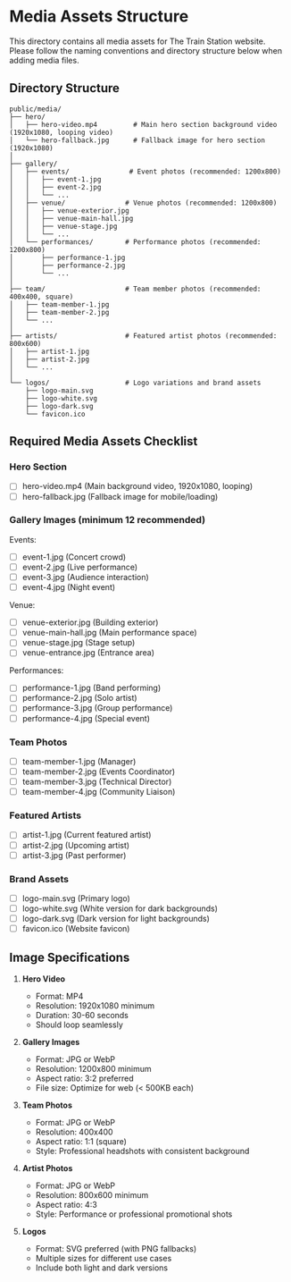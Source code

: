 # Media Assets Structure

This directory contains all media assets for The Train Station website. Please follow the naming conventions and directory structure below when adding media files.

## Directory Structure

```
public/media/
├── hero/
│   ├── hero-video.mp4         # Main hero section background video (1920x1080, looping video)
│   └── hero-fallback.jpg      # Fallback image for hero section (1920x1080)
│
├── gallery/
│   ├── events/               # Event photos (recommended: 1200x800)
│   │   ├── event-1.jpg
│   │   ├── event-2.jpg
│   │   └── ...
│   ├── venue/               # Venue photos (recommended: 1200x800)
│   │   ├── venue-exterior.jpg
│   │   ├── venue-main-hall.jpg
│   │   ├── venue-stage.jpg
│   │   └── ...
│   └── performances/        # Performance photos (recommended: 1200x800)
│       ├── performance-1.jpg
│       ├── performance-2.jpg
│       └── ...
│
├── team/                    # Team member photos (recommended: 400x400, square)
│   ├── team-member-1.jpg
│   ├── team-member-2.jpg
│   └── ...
│
├── artists/                 # Featured artist photos (recommended: 800x600)
│   ├── artist-1.jpg
│   ├── artist-2.jpg
│   └── ...
│
└── logos/                   # Logo variations and brand assets
    ├── logo-main.svg
    ├── logo-white.svg
    ├── logo-dark.svg
    └── favicon.ico
```

## Required Media Assets Checklist

### Hero Section
- [ ] hero-video.mp4 (Main background video, 1920x1080, looping)
- [ ] hero-fallback.jpg (Fallback image for mobile/loading)

### Gallery Images (minimum 12 recommended)
Events:
- [ ] event-1.jpg (Concert crowd)
- [ ] event-2.jpg (Live performance)
- [ ] event-3.jpg (Audience interaction)
- [ ] event-4.jpg (Night event)

Venue:
- [ ] venue-exterior.jpg (Building exterior)
- [ ] venue-main-hall.jpg (Main performance space)
- [ ] venue-stage.jpg (Stage setup)
- [ ] venue-entrance.jpg (Entrance area)

Performances:
- [ ] performance-1.jpg (Band performing)
- [ ] performance-2.jpg (Solo artist)
- [ ] performance-3.jpg (Group performance)
- [ ] performance-4.jpg (Special event)

### Team Photos
- [ ] team-member-1.jpg (Manager)
- [ ] team-member-2.jpg (Events Coordinator)
- [ ] team-member-3.jpg (Technical Director)
- [ ] team-member-4.jpg (Community Liaison)

### Featured Artists
- [ ] artist-1.jpg (Current featured artist)
- [ ] artist-2.jpg (Upcoming artist)
- [ ] artist-3.jpg (Past performer)

### Brand Assets
- [ ] logo-main.svg (Primary logo)
- [ ] logo-white.svg (White version for dark backgrounds)
- [ ] logo-dark.svg (Dark version for light backgrounds)
- [ ] favicon.ico (Website favicon)

## Image Specifications

1. **Hero Video**
   - Format: MP4
   - Resolution: 1920x1080 minimum
   - Duration: 30-60 seconds
   - Should loop seamlessly

2. **Gallery Images**
   - Format: JPG or WebP
   - Resolution: 1200x800 minimum
   - Aspect ratio: 3:2 preferred
   - File size: Optimize for web (< 500KB each)

3. **Team Photos**
   - Format: JPG or WebP
   - Resolution: 400x400
   - Aspect ratio: 1:1 (square)
   - Style: Professional headshots with consistent background

4. **Artist Photos**
   - Format: JPG or WebP
   - Resolution: 800x600 minimum
   - Aspect ratio: 4:3
   - Style: Performance or professional promotional shots

5. **Logos**
   - Format: SVG preferred (with PNG fallbacks)
   - Multiple sizes for different use cases
   - Include both light and dark versions
